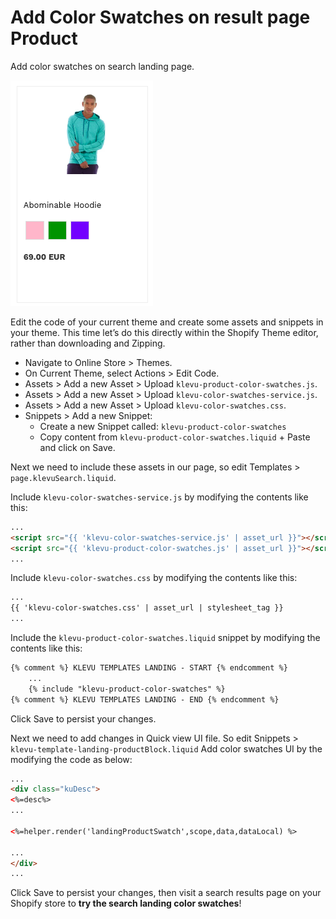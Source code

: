 # Add Color Swatches on result page Product 

Add color swatches on search landing page.

![Search-landing color swatches](/tutorial/shopify/klevu-product-color-swatches/images/image001.png)

Edit the code of your current theme and create some assets and snippets in your theme.
This time let’s do this directly within the Shopify Theme editor, rather than downloading and Zipping.

- Navigate to Online Store > Themes.
- On Current Theme, select Actions > Edit Code.
- Assets > Add a new Asset > Upload `klevu-product-color-swatches.js`.
- Assets > Add a new Asset > Upload `klevu-color-swatches-service.js`.
- Assets > Add a new Asset > Upload `klevu-color-swatches.css`.
- Snippets > Add a new Snippet:
    - Create a new Snippet called: `klevu-product-color-swatches`
    - Copy content from `klevu-product-color-swatches.liquid` + Paste and click on Save.

Next we need to include these assets in our page,
so edit Templates > `page.klevuSearch.liquid`.

Include `klevu-color-swatches-service.js` by modifying the contents like this:

```html
...
<script src="{{ 'klevu-color-swatches-service.js' | asset_url }}"></script>
<script src="{{ 'klevu-product-color-swatches.js' | asset_url }}"></script>
...

```

Include `klevu-color-swatches.css` by modifying the contents like this:

```html
...
{{ 'klevu-color-swatches.css' | asset_url | stylesheet_tag }}
...

```

Include the `klevu-product-color-swatches.liquid` snippet by modifying the contents like this:

```html
{% comment %} KLEVU TEMPLATES LANDING - START {% endcomment %}
    ...
    {% include "klevu-product-color-swatches" %}
{% comment %} KLEVU TEMPLATES LANDING - END {% endcomment %}
```

Click Save to persist your changes.

Next we need to add changes in Quick view UI file.
So edit Snippets > `klevu-template-landing-productBlock.liquid`
Add color swatches UI by the modifying the code as below:

```html
...
<div class="kuDesc">
<%=desc%>
...

<%=helper.render('landingProductSwatch',scope,data,dataLocal) %>

...
</div>
...
```

Click Save to persist your changes,
then visit a search results page on your Shopify store to **try the search landing color swatches**!